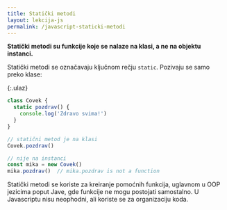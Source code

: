 ```yaml
---
title: Statički metodi
layout: lekcija-js
permalink: /javascript-staticki-metodi
---
```


**Statički metodi su funkcije koje se nalaze na klasi, a ne na objektu instanci.**

Statički metodi se označavaju ključnom rečju `static`. Pozivaju se samo preko klase:

{:.ulaz}
```js
class Covek {
  static pozdrav() {
    console.log('Zdravo svima!')
  }
}

// statični metod je na klasi
Covek.pozdrav()

// nije na instanci
const mika = new Covek()
mika.pozdrav()  // mika.pozdrav is not a function
```

Statički metodi se koriste za kre­iranje pomoćnih funkcija, uglavnom u OOP jezicima poput Jave, gde funkcije ne mogu postojati samostalno. U Javascriptu nisu neophodni, ali koriste se za organizaciju koda.
